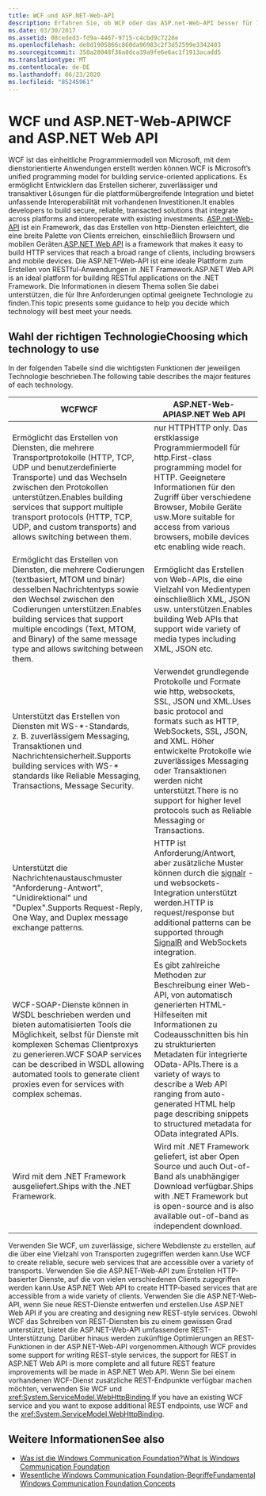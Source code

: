 ```yaml
---
title: WCF und ASP.NET-Web-API
description: Erfahren Sie, ob WCF oder das ASP.net-Web-API besser für Ihre Bedürfnisse geeignet ist, indem Sie die Haupt Features jeder Technologie vergleichen.
ms.date: 03/30/2017
ms.assetid: 08ceded3-fd9a-4467-9715-c4cbd9c7228e
ms.openlocfilehash: de8d1905866c860da96983c2f3d52599e3342403
ms.sourcegitcommit: 358a28048f36a8dca39a9fe6e6ac1f1913acadd5
ms.translationtype: MT
ms.contentlocale: de-DE
ms.lasthandoff: 06/23/2020
ms.locfileid: "85245961"
---
```

# <a name="wcf-and-aspnet-web-api"></a><span data-ttu-id="6d511-103">WCF und ASP.NET-Web-API</span><span class="sxs-lookup"><span data-stu-id="6d511-103">WCF and ASP.NET Web API</span></span>
<span data-ttu-id="6d511-104">WCF ist das einheitliche Programmiermodell von Microsoft, mit dem dienstorientierte Anwendungen erstellt werden können.</span><span class="sxs-lookup"><span data-stu-id="6d511-104">WCF is Microsoft’s unified programming model for building service-oriented applications.</span></span> <span data-ttu-id="6d511-105">Es ermöglicht Entwicklern das Erstellen sicherer, zuverlässiger und transaktiver Lösungen für die plattformübergreifende Integration und bietet unfassende Interoperabilität mit vorhandenen Investitionen.</span><span class="sxs-lookup"><span data-stu-id="6d511-105">It enables developers to build secure, reliable, transacted solutions that integrate across platforms and interoperate with existing investments.</span></span> <span data-ttu-id="6d511-106">[ASP.net-Web-API](https://www.asp.net/web-api) ist ein Framework, das das Erstellen von http-Diensten erleichtert, die eine breite Palette von Clients erreichen, einschließlich Browsern und mobilen Geräten.</span><span class="sxs-lookup"><span data-stu-id="6d511-106">[ASP.NET Web API](https://www.asp.net/web-api) is a framework that makes it easy to build HTTP services that reach a broad range of clients, including browsers and mobile devices.</span></span> <span data-ttu-id="6d511-107">Die ASP.NET-Web-API ist eine ideale Plattform zum Erstellen von RESTful-Anwendungen in .NET Framework.</span><span class="sxs-lookup"><span data-stu-id="6d511-107">ASP.NET Web API is an ideal platform for building RESTful applications on the .NET Framework.</span></span> <span data-ttu-id="6d511-108">Die Informationen in diesem Thema sollen Sie dabei unterstützen, die für Ihre Anforderungen optimal geeignete Technologie zu finden.</span><span class="sxs-lookup"><span data-stu-id="6d511-108">This topic presents some guidance to help you decide which technology will best meet your needs.</span></span>  
  
## <a name="choosing-which-technology-to-use"></a><span data-ttu-id="6d511-109">Wahl der richtigen Technologie</span><span class="sxs-lookup"><span data-stu-id="6d511-109">Choosing which technology to use</span></span>  
 <span data-ttu-id="6d511-110">In der folgenden Tabelle sind die wichtigsten Funktionen der jeweiligen Technologie beschrieben.</span><span class="sxs-lookup"><span data-stu-id="6d511-110">The following table describes the major features of each technology.</span></span>  
  
|<span data-ttu-id="6d511-111">WCF</span><span class="sxs-lookup"><span data-stu-id="6d511-111">WCF</span></span>|<span data-ttu-id="6d511-112">ASP.NET-Web-API</span><span class="sxs-lookup"><span data-stu-id="6d511-112">ASP.NET Web API</span></span>|  
|---------|---------------------|  
|<span data-ttu-id="6d511-113">Ermöglicht das Erstellen von Diensten, die mehrere Transportprotokolle (HTTP, TCP, UDP und benutzerdefinierte Transporte) und das Wechseln zwischen den Protokollen unterstützen.</span><span class="sxs-lookup"><span data-stu-id="6d511-113">Enables building services that support multiple transport protocols (HTTP, TCP, UDP, and custom transports) and allows switching between them.</span></span>|<span data-ttu-id="6d511-114">nur HTTP</span><span class="sxs-lookup"><span data-stu-id="6d511-114">HTTP only.</span></span> <span data-ttu-id="6d511-115">Das erstklassige Programmiermodell für http.</span><span class="sxs-lookup"><span data-stu-id="6d511-115">First-class programming model for HTTP.</span></span> <span data-ttu-id="6d511-116">Geeignetere Informationen für den Zugriff über verschiedene Browser, Mobile Geräte usw.</span><span class="sxs-lookup"><span data-stu-id="6d511-116">More suitable for access from various browsers, mobile devices etc enabling wide reach.</span></span>|  
|<span data-ttu-id="6d511-117">Ermöglicht das Erstellen von Diensten, die mehrere Codierungen (textbasiert, MTOM und binär) desselben Nachrichtentyps sowie den Wechsel zwischen den Codierungen unterstützen.</span><span class="sxs-lookup"><span data-stu-id="6d511-117">Enables building services that support multiple encodings (Text, MTOM, and Binary) of the same message type and allows switching between them.</span></span>|<span data-ttu-id="6d511-118">Ermöglicht das Erstellen von Web-APIs, die eine Vielzahl von Medientypen einschließlich XML, JSON usw. unterstützen.</span><span class="sxs-lookup"><span data-stu-id="6d511-118">Enables building Web APIs that support wide variety of media types including XML, JSON etc.</span></span>|  
|<span data-ttu-id="6d511-119">Unterstützt das Erstellen von Diensten mit WS-\*-Standards, z. B. zuverlässigem Messaging, Transaktionen und Nachrichtensicherheit.</span><span class="sxs-lookup"><span data-stu-id="6d511-119">Supports building services with WS-\* standards like Reliable Messaging, Transactions, Message Security.</span></span>|<span data-ttu-id="6d511-120">Verwendet grundlegende Protokolle und Formate wie http, websockets, SSL, JSON und XML.</span><span class="sxs-lookup"><span data-stu-id="6d511-120">Uses basic protocol and formats such as HTTP, WebSockets, SSL, JSON, and XML.</span></span> <span data-ttu-id="6d511-121">Höher entwickelte Protokolle wie zuverlässiges Messaging oder Transaktionen werden nicht unterstützt.</span><span class="sxs-lookup"><span data-stu-id="6d511-121">There is no support for higher level protocols such as Reliable Messaging or Transactions.</span></span>|  
|<span data-ttu-id="6d511-122">Unterstützt die Nachrichtenaustauschmuster "Anforderung-Antwort", "Unidirektional" und "Duplex".</span><span class="sxs-lookup"><span data-stu-id="6d511-122">Supports Request-Reply, One Way, and Duplex message exchange patterns.</span></span>|<span data-ttu-id="6d511-123">HTTP ist Anforderung/Antwort, aber zusätzliche Muster können durch die [signalr](https://github.com/SignalR/SignalR) -und websockets-Integration unterstützt werden.</span><span class="sxs-lookup"><span data-stu-id="6d511-123">HTTP is request/response but additional patterns can be supported through [SignalR](https://github.com/SignalR/SignalR) and WebSockets integration.</span></span>|  
|<span data-ttu-id="6d511-124">WCF-SOAP-Dienste können in WSDL beschrieben werden und bieten automatisierten Tools die Möglichkeit, selbst für Dienste mit komplexen Schemas Clientproxys zu generieren.</span><span class="sxs-lookup"><span data-stu-id="6d511-124">WCF SOAP services can be described in WSDL allowing automated tools to generate client proxies even for services with complex schemas.</span></span>|<span data-ttu-id="6d511-125">Es gibt zahlreiche Methoden zur Beschreibung einer Web-API, von automatisch generierten HTML-Hilfeseiten mit Informationen zu Codeausschnitten bis hin zu strukturierten Metadaten für integrierte OData-APIs.</span><span class="sxs-lookup"><span data-stu-id="6d511-125">There is a variety of ways to describe a Web API ranging from auto-generated HTML help page describing snippets to structured metadata for OData integrated APIs.</span></span>|  
|<span data-ttu-id="6d511-126">Wird mit dem .NET Framework ausgeliefert.</span><span class="sxs-lookup"><span data-stu-id="6d511-126">Ships with the .NET Framework.</span></span>|<span data-ttu-id="6d511-127">Wird mit .NET Framework geliefert, ist aber Open Source und auch Out-of-Band als unabhängiger Download verfügbar.</span><span class="sxs-lookup"><span data-stu-id="6d511-127">Ships with .NET Framework but is open-source and is also available out-of-band as independent download.</span></span>|  
  
 <span data-ttu-id="6d511-128">Verwenden Sie WCF, um zuverlässige, sichere Webdienste zu erstellen, auf die über eine Vielzahl von Transporten zugegriffen werden kann.</span><span class="sxs-lookup"><span data-stu-id="6d511-128">Use WCF to create reliable, secure web services that are accessible over a variety of transports.</span></span> <span data-ttu-id="6d511-129">Verwenden Sie die ASP.NET-Web-API zum Erstellen HTTP-basierter Dienste, auf die von vielen verschiedenen Clients zugegriffen werden kann.</span><span class="sxs-lookup"><span data-stu-id="6d511-129">Use ASP.NET Web API to create HTTP-based services that are accessible from a wide variety of clients.</span></span> <span data-ttu-id="6d511-130">Verwenden Sie die ASP.NET-Web-API, wenn Sie neue REST-Dienste entwerfen und erstellen.</span><span class="sxs-lookup"><span data-stu-id="6d511-130">Use ASP.NET Web API if you are creating and designing new REST-style services.</span></span> <span data-ttu-id="6d511-131">Obwohl WCF das Schreiben von REST-Diensten bis zu einem gewissen Grad unterstützt, bietet die ASP.NET-Web-API umfassendere REST-Unterstützung. Darüber hinaus werden zukünftige Optimierungen an REST-Funktionen in der ASP.NET-Web-API vorgenommen.</span><span class="sxs-lookup"><span data-stu-id="6d511-131">Although WCF provides some support for writing REST-style services, the support for REST in ASP.NET Web API is more complete and all future REST feature improvements will be made in ASP.NET Web API.</span></span> <span data-ttu-id="6d511-132">Wenn Sie bei einem vorhandenen WCF-Dienst zusätzliche REST-Endpunkte verfügbar machen möchten, verwenden Sie WCF und <xref:System.ServiceModel.WebHttpBinding>.</span><span class="sxs-lookup"><span data-stu-id="6d511-132">If you have an existing WCF service and you want to expose additional REST endpoints, use WCF and the <xref:System.ServiceModel.WebHttpBinding>.</span></span>  
  
## <a name="see-also"></a><span data-ttu-id="6d511-133">Weitere Informationen</span><span class="sxs-lookup"><span data-stu-id="6d511-133">See also</span></span>

- [<span data-ttu-id="6d511-134">Was ist die Windows Communication Foundation?</span><span class="sxs-lookup"><span data-stu-id="6d511-134">What Is Windows Communication Foundation</span></span>](whats-wcf.md)
- [<span data-ttu-id="6d511-135">Wesentliche Windows Communication Foundation-Begriffe</span><span class="sxs-lookup"><span data-stu-id="6d511-135">Fundamental Windows Communication Foundation Concepts</span></span>](fundamental-concepts.md)
